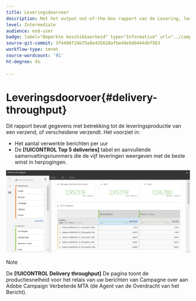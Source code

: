 ```yaml
---
title: Leveringsdoorvoer
description: Met het output out-of-the-box rapport van de Levering, leer over het succes van uw levering.
level: Intermediate
audience: end-user
badge: label="Beperkte beschikbaarheid" type="Informative" url="../campaign-standard-migration-home.md" tooltip="Beperkt tot gemigreerde gebruikers in Campaign Standard"
source-git-commit: 3f4400f24b75e8e435610afbe49e9d9444dbf563
workflow-type: tm+mt
source-wordcount: '91'
ht-degree: 4%

---
```


# Leveringsdoorvoer{#delivery-throughput}

Dit rapport bevat gegevens met betrekking tot de leveringsproductie van een verzend, of verscheidene verzendt. Het voorziet in:

* Het aantal verwerkte berichten per uur
* De **[!UICONTROL Top 5 deliveries]** tabel en aanvullende samenvattingsnummers die de vijf leveringen weergeven met de beste winst in herpogingen.

![](assets/delivery_reports_1.png)

>[!NOTE]
>
>De **[!UICONTROL Delivery throughput]** De pagina toont de productiesnelheid voor het relais van uw berichten van Campagne over aan Adobe Campaign Verbeterde MTA (de Agent van de Overdracht van het Bericht).
